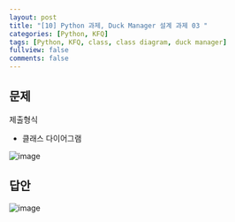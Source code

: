 ```yaml
---
layout: post
title: "[10] Python 과제, Duck Manager 설계 과제 03 "
categories: [Python, KFQ]
tags: [Python, KFQ, class, class diagram, duck manager]
fullview: false
comments: false
---
```


## 문제
제출형식
- 클래스 다이어그램

​![image](https://user-images.githubusercontent.com/84369912/126754931-e1d73e66-0287-490e-9a8e-d9cef02c8d04.png)




## 답안
![image](https://user-images.githubusercontent.com/84369912/126754946-bba2254e-5a9c-4321-8a36-58aa3bcc4db4.png)